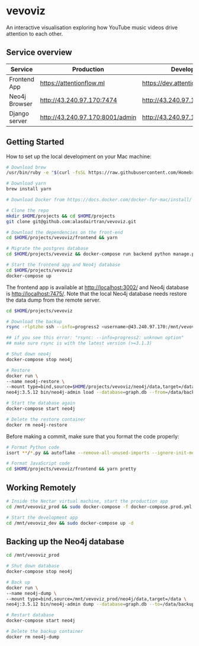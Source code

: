 # vevoviz

An interactive visualisation exploring how YouTube music videos drive attention to each other.

## Service overview

| Service       | Production                      | Development                     | Local                       |
| ------------- | ------------------------------- | ------------------------------- | --------------------------- |
| Frontend App  | https://attentionflow.ml        | https://dev.attentionflow.ml    | http://localhost:3002       |
| Neo4j Browser | http://43.240.97.170:7474       | http://43.240.97.170:7475       | http://localhost:7475       |
| Django server | http://43.240.97.170:8001/admin | http://43.240.97.170:8002/admin | http://localhost:8002/admin |

## Getting Started

How to set up the local development on your Mac machine:

```sh
# Download brew
/usr/bin/ruby -e "$(curl -fsSL https://raw.githubusercontent.com/Homebrew/install/master/install)"

# Download yarn
brew install yarn

# Download Docker from https://docs.docker.com/docker-for-mac/install/

# Clone the repo
mkdir $HOME/projects && cd $HOME/projects
git clone git@github.com:alasdairtran/vevoviz.git

# Download the dependencies on the front-end
cd $HOME/projects/vevoviz/frontend && yarn

# Migrate the postgres database
cd $HOME/projects/vevoviz && docker-compose run backend python manage.py migrate --noinput

# Start the frontend app and Neo4j database
cd $HOME/projects/vevoviz
docker-compose up
```

The frontend app is available at [http://localhost:3002/](http://localhost:3002/) and Neo4j database is [http://localhost:7475/](http://localhost:7475/).
Note that the local Neo4j database needs restore the data dump from the remote server.

```sh
cd $HOME/projects/vevoviz

# Download the backup
rsync -rlptzhe ssh --info=progress2 <username>@43.240.97.170:/mnt/vevoviz_prod/neo4j/data/backups neo4j/data/

## if you see this error: "rsync: --info=progress2: unknown option"
## make sure rsync is with the latest version (>=3.1.3)

# Shut down neo4j
docker-compose stop neo4j

# Restore
docker run \
--name neo4j-restore \
--mount type=bind,source=$HOME/projects/vevoviz/neo4j/data,target=/data \
neo4j:3.5.12 bin/neo4j-admin load --database=graph.db --from=/data/backups/graph.db.dump --force

# Start the database again
docker-compose start neo4j

# Delete the restore container
docker rm neo4j-restore
```

Before making a commit, make sure that you format the code properly:

```sh
# Format Python code
isort **/*.py && autoflake --remove-all-unused-imports --ignore-init-module-imports -i -r . && autopep8 -i **/*.py

# Format JavaScript code
cd $HOME/projects/vevoviz/frontend && yarn pretty
```

## Working Remotely

```sh
# Inside the Nectar virtual machine, start the production app
cd /mnt/vevoviz_prod && sudo docker-compose -f docker-compose.prod.yml up -d

# Start the development app
cd /mnt/vevoviz_dev && sudo docker-compose up -d
```

## Backing up the Neo4j database

```sh
cd /mnt/vevoviz_prod

# Shut down database
docker-compose stop neo4j

# Back up
docker run \
--name neo4j-dump \
--mount type=bind,source=/mnt/vevoviz_prod/neo4j/data,target=/data \
neo4j:3.5.12 bin/neo4j-admin dump --database=graph.db --to=/data/backups/graph.db.dump

# Restart database
docker-compose start neo4j

# Delete the backup container
docker rm neo4j-dump
```
